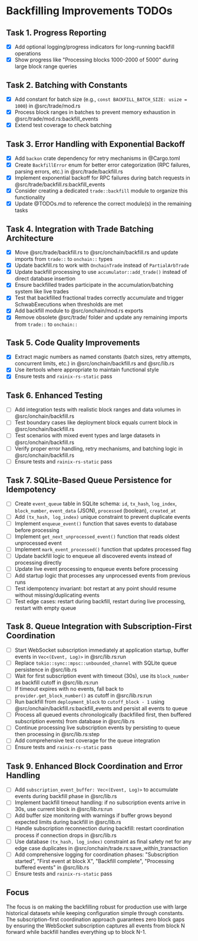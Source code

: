 # Backfilling Improvements TODOs

## Task 1. Progress Reporting

- [x] Add optional logging/progress indicators for long-running backfill operations
- [x] Show progress like "Processing blocks 1000-2000 of 5000" during large block range queries

## Task 2. Batching with Constants

- [x] Add constant for batch size (e.g., `const BACKFILL_BATCH_SIZE: usize = 1000`) in @src/trade/mod.rs
- [x] Process block ranges in batches to prevent memory exhaustion in @src/trade/mod.rs:backfill_events
- [x] Extend test coverage to check batching

## Task 3. Error Handling with Exponential Backoff

- [x] Add `backon` crate dependency for retry mechanisms in @Cargo.toml
- [x] Create `BackfillError` enum for better error categorization (RPC failures, parsing errors, etc.) in @src/trade/backfill.rs
- [x] Implement exponential backoff for RPC failures during batch requests in @src/trade/backfill.rs:backfill_events
- [x] Consider creating a dedicated `trade::backfill` module to organize this functionality
- [x] Update @TODOs.md to reference the correct module(s) in the remaining tasks

## Task 4. Integration with Trade Batching Architecture

- [x] Move @src/trade/backfill.rs to @src/onchain/backfill.rs and update imports from `trade::` to `onchain::` types
- [x] Update backfill.rs to work with `OnchainTrade` instead of `PartialArbTrade`
- [x] Update backfill processing to use `accumulator::add_trade()` instead of direct database insertion
- [x] Ensure backfilled trades participate in the accumulation/batching system like live trades
- [x] Test that backfilled fractional trades correctly accumulate and trigger SchwabExecutions when thresholds are met
- [x] Add backfill module to @src/onchain/mod.rs exports
- [x] Remove obsolete @src/trade/ folder and update any remaining imports from `trade::` to `onchain::`

## Task 5. Code Quality Improvements

- [x] Extract magic numbers as named constants (batch sizes, retry attempts, concurrent limits, etc.) in @src/onchain/backfill.rs and @src/lib.rs
- [x] Use itertools where appropriate to maintain functional style
- [x] Ensure tests and `rainix-rs-static` pass

## Task 6. Enhanced Testing

- [ ] Add integration tests with realistic block ranges and data volumes in @src/onchain/backfill.rs
- [ ] Test boundary cases like deployment block equals current block in @src/onchain/backfill.rs
- [ ] Test scenarios with mixed event types and large datasets in @src/onchain/backfill.rs
- [ ] Verify proper error handling, retry mechanisms, and batching logic in @src/onchain/backfill.rs
- [ ] Ensure tests and `rainix-rs-static` pass

## Task 7. SQLite-Based Queue Persistence for Idempotency

- [ ] Create `event_queue` table in SQLite schema: `id`, `tx_hash`, `log_index`, `block_number`, `event_data` (JSON), `processed` (boolean), `created_at`
- [ ] Add `(tx_hash, log_index)` unique constraint to prevent duplicate events
- [ ] Implement `enqueue_event()` function that saves events to database before processing
- [ ] Implement `get_next_unprocessed_event()` function that reads oldest unprocessed event
- [ ] Implement `mark_event_processed()` function that updates processed flag
- [ ] Update backfill logic to enqueue all discovered events instead of processing directly
- [ ] Update live event processing to enqueue events before processing
- [ ] Add startup logic that processes any unprocessed events from previous runs
- [ ] Test idempotency invariant: bot restart at any point should resume without missing/duplicating events
- [ ] Test edge cases: restart during backfill, restart during live processing, restart with empty queue

## Task 8. Queue Integration with Subscription-First Coordination

- [ ] Start WebSocket subscription immediately at application startup, buffer events in `Vec<(Event, Log)>` in @src/lib.rs:run
- [ ] Replace `tokio::sync::mpsc::unbounded_channel` with SQLite queue persistence in @src/lib.rs
- [ ] Wait for first subscription event with timeout (30s), use its `block_number` as backfill cutoff in @src/lib.rs:run
- [ ] If timeout expires with no events, fall back to `provider.get_block_number()` as cutoff in @src/lib.rs:run
- [ ] Run backfill from `deployment_block` to `cutoff_block - 1` using @src/onchain/backfill.rs:backfill_events and persist all events to queue
- [ ] Process all queued events chronologically (backfilled first, then buffered subscription events) from database in @src/lib.rs
- [ ] Continue processing live subscription events by persisting to queue then processing in @src/lib.rs:step
- [ ] Add comprehensive test coverage for the queue integration
- [ ] Ensure tests and `rainix-rs-static` pass

## Task 9. Enhanced Block Coordination and Error Handling

- [ ] Add `subscription_event_buffer: Vec<(Event, Log)>` to accumulate events during backfill phase in @src/lib.rs
- [ ] Implement backfill timeout handling: if no subscription events arrive in 30s, use current block in @src/lib.rs:run
- [ ] Add buffer size monitoring with warnings if buffer grows beyond expected limits during backfill in @src/lib.rs
- [ ] Handle subscription reconnection during backfill: restart coordination process if connection drops in @src/lib.rs
- [ ] Use database `(tx_hash, log_index)` constraint as final safety net for any edge case duplicates in @src/onchain/trade.rs:save_within_transaction
- [ ] Add comprehensive logging for coordination phases: "Subscription started", "First event at block X", "Backfill complete", "Processing buffered events" in @src/lib.rs
- [ ] Ensure tests and `rainix-rs-static` pass

## Focus

The focus is on making the backfilling robust for production use with large historical datasets while keeping configuration simple through constants. The subscription-first coordination approach guarantees zero block gaps by ensuring the WebSocket subscription captures all events from block N forward while backfill handles everything up to block N-1.
